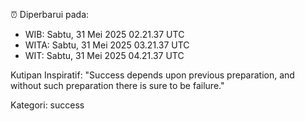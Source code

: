 ⏰ Diperbarui pada:
- WIB: Sabtu, 31 Mei 2025 02.21.37 UTC
- WITA: Sabtu, 31 Mei 2025 03.21.37 UTC
- WIT: Sabtu, 31 Mei 2025 04.21.37 UTC

Kutipan Inspiratif:
"Success depends upon previous preparation, and without such preparation there is sure to be failure."


Kategori: success

